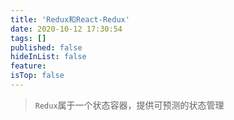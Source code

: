 ```yaml
---
title: 'Redux和React-Redux'
date: 2020-10-12 17:30:54
tags: []
published: false
hideInList: false
feature: 
isTop: false
---
```

> `Redux`属于一个状态容器，提供可预测的状态管理
<!-- more -->
